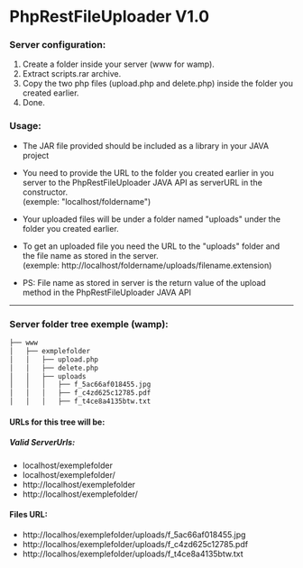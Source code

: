 # PhpRestFileUploader V1.0

### Server configuration:
1. Create a folder inside your server (www for wamp).
2. Extract scripts.rar archive.
3. Copy the two php files (upload.php and delete.php) inside the folder you created earlier.
4. Done.


### Usage:
* The JAR file provided should be included as a library in your JAVA project

* You need to provide the URL to the folder you created earlier in you server to the PhpRestFileUploader JAVA API as serverURL in the constructor.<br/>(exemple: "localhost/foldername")

* Your uploaded files will be under a folder named "uploads" under the folder you created earlier.

* To get an uploaded file you need the URL to the "uploads" folder and the file name as stored in the server.<br/>(exemple: http://localhost/foldername/uploads/filename.extension)

* PS: File name as stored in server is the return value of the upload method in the PhpRestFileUploader JAVA API

- - - -

### Server folder tree exemple (wamp):
```bash
├── www
│   ├── exmplefolder
│   │   ├── upload.php
│   │   ├── delete.php
│   │   ├── uploads
│   │   │   ├── f_5ac66af018455.jpg
│   │   │   ├── f_c4zd625c12785.pdf
│   │   │   ├── f_t4ce8a4135btw.txt
```

#### URLs for this tree will be:

##### Valid ServerUrls: 
* localhost/exemplefolder
* localhost/exemplefolder/
* http://localhost/exemplefolder
* http://localhost/exemplefolder/

#### Files URL: 
* http://localhos/exemplefolder/uploads/f_5ac66af018455.jpg
* http://localhos/exemplefolder/uploads/f_c4zd625c12785.pdf
* http://localhos/exemplefolder/uploads/f_t4ce8a4135btw.txt               
